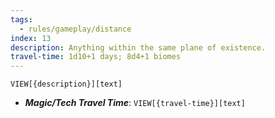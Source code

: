 ```yaml
---
tags:
  - rules/gameplay/distance
index: 13
description: Anything within the same plane of existence.
travel-time: 1d10+1 days; 8d4+1 biomes
---
```

`VIEW[{description}][text]`

- ***Magic/Tech Travel Time***: `VIEW[{travel-time}][text]`
